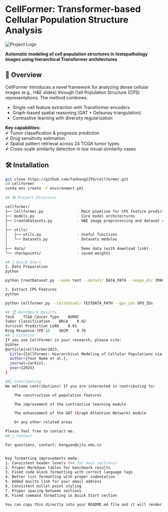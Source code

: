 # CellFormer: Transformer-based Cellular Population Structure Analysis

![Project Logo](https://via.placeholder.com/150)  

**Automatic modeling of cell population structures in histopathology images using hierarchical Transformer architectures**

## 📖 Overview

CellFormer introduces a novel framework for analyzing dense cellular images (e.g., H&E slides) through Cell Population Structure (CPS) representations. The method combines:

- Single-cell feature extraction with Transformer encoders
- Graph-based spatial reasoning (GAT + Delaunay triangulation)
- Contrastive learning with diversity regularization

**Key capabilities:**  
✔ Tumor classification & prognosis prediction  
✔ Drug sensitivity estimation  
✔ Spatial pattern retrieval across 24 TCGA tumor types  
✔ Cross-scale similarity detection in low visual-similarity cases  

## 🛠 Installation

```bash
git clone https://github.com/YankongSJTU/cellformer.git
cd cellformer
conda env create -f environment.yml
 
## 🛠 Project Structure

cellformer/
├── Cellformer.py               - Main pipeline for CPS feature prediction
├── models.py                   - Core model architectures
├── CreateDatasets.py           - H&E image preprocessing and dataset construction
│
├── utils/
│   ├── utils.py                - Useful functions
│   └── Datasets.py             - Datasets modules
│
├── data/                       - Demo data (with download link)
└── checkpoints/                - saved weights

## 🚀 Quick Start
1. Data Preparation
python

python CreatDataset.py --mode test --datadir DATA_PATH --image_dir IMAGE_FILE_PATH --nuc_seg_dir NUCLEI_SEGMENT_PATH --basenamelen LENGTH_FOR_BASENAME_of_IAMGES

2. Extract CPS Features
python

python Cellformer.py --testdatadir TESTDATA_PATH --gpu_ids GPU_IDs

## 🏆 Benchmark Results
Task	TCGA Cancer Type	AUROC
Tumor Classification	BRCA	0.92
Survival Prediction	LUAD	0.81
Drug Response (PD-1)	SKCM	0.76
## 📜 Citation
If you use CellFormer in your research, please cite:
bibtex
@article{cellformer2023,
  title={CellFormer: Hierarchical Modeling of Cellular Populations via Graph-Enhanced Transformers},
  author={Your Name et al.},
  journal={arXiv},
  year={2025}
}

##🤝 Contributing
We welcome contributions! If you are interested in contributing to:

    The construction of population features

    The improvement of the contrastive learning module

    The enhancement of the GAT (Graph Attention Network) module

    Or any other related areas

Please feel free to contact me.
## 📧 Contact

For questions, contact: kongyan@sjtu.edu.cn


Key formatting improvements made:
1. Consistent header levels (## for main sections)
2. Proper Markdown tables for benchmark results
3. Fixed code block formatting with correct language tags
4. Better list formatting with proper indentation
5. Added mailto link for your email address
6. Consistent bullet point styling
7. Proper spacing between sections
8. Fixed command formatting in Quick Start section

You can copy this directly into your README.md file and it will render perfectly on GitHub.
